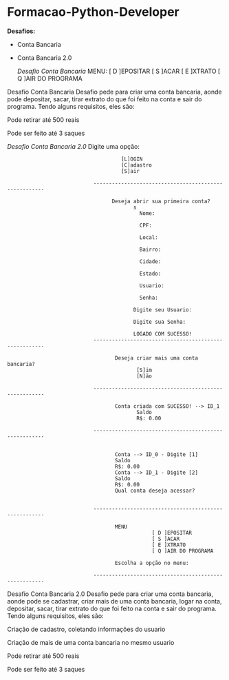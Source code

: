 # Formacao-Python-Developer
**Desafios:**
- Conta Bancaria
- Conta Bancaria 2.0

  *Desafio Conta Bancaria*
      MENU:
      [ D ]EPOSITAR
      [ S ]ACAR
      [ E ]XTRATO
      [ Q ]AIR DO PROGRAMA

Desafio Conta Bancaria
Desafio pede para criar uma conta bancaria, aonde pode depositar, sacar, tirar extrato do que foi feito na conta e sair do programa.
Tendo alguns requisitos, eles são:

  Pode retirar até 500 reais
  
  Pode ser feito até 3 saques

*Desafio Conta Bancaria 2.0*
                                      Digite uma opção:
                                
                                         [L]OGIN
                                         [C]adastro
                                         [S]air
                                
                                ------------------------------------------------------
                                
                                      Deseja abrir sua primeira conta?
                                             s
                                               Nome:
                                             
                                               CPF:
                                             
                                               Local:
                                             
                                               Bairro:
                                             
                                               Cidade:
                                             
                                               Estado:
                                             
                                               Usuario:
                                             
                                               Senha:
                                             
                                             Digite seu Usuario:
                                             
                                             Digite sua Senha:
                                             
                                             LOGADO COM SUCESSO!
                                ------------------------------------------------------
                                
                                       Deseja criar mais uma conta bancaria?
                                              [S]im
                                              [N]ão
                                        
                                ------------------------------------------------------
                                
                                       Conta criada com SUCESSO! --> ID_1
                                              Saldo
                                              R$: 0.00
                                              
                                ------------------------------------------------------
                                
                                
                                       Conta --> ID_0 - Digite [1]
                                       Saldo
                                       R$: 0.00
                                       Conta --> ID_1 - Digite [2]
                                       Saldo
                                       R$: 0.00
                                       Qual conta deseja acessar?
                                
                                
                                ------------------------------------------------------
                                
                                       MENU
                                                   [ D ]EPOSITAR
                                                   [ S ]ACAR
                                                   [ E ]XTRATO
                                                   [ Q ]AIR DO PROGRAMA
                                       
                                       Escolha a opção no menu:
                                
                                ------------------------------------------------------

Desafio Conta Bancaria 2.0
Desafio pede para criar uma conta bancaria, aonde pode se cadastrar, criar mais de uma conta bancaria, logar na conta, depositar, sacar, tirar extrato do que foi feito na conta e sair do programa.
Tendo alguns requisitos, eles são:

  Criação de cadastro, coletando informações do usuario

  Criação de mais de uma conta bancaria no mesmo usuario
  
  Pode retirar até 500 reais
  
  Pode ser feito até 3 saques

  
